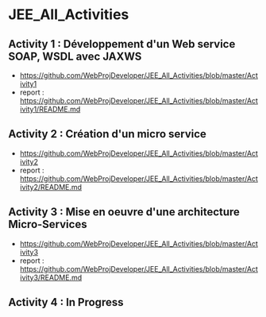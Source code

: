 # JEE_All_Activities

## Activity 1 : Développement d'un Web service SOAP, WSDL avec JAXWS
- https://github.com/WebProjDeveloper/JEE_All_Activities/blob/master/Activity1
- report : https://github.com/WebProjDeveloper/JEE_All_Activities/blob/master/Activity1/README.md

## Activity 2 : Création d'un micro service 
- https://github.com/WebProjDeveloper/JEE_All_Activities/blob/master/Activity2
- report : https://github.com/WebProjDeveloper/JEE_All_Activities/blob/master/Activity2/README.md

## Activity 3 : Mise en oeuvre d'une architecture Micro-Services
- https://github.com/WebProjDeveloper/JEE_All_Activities/blob/master/Activity3
- report : https://github.com/WebProjDeveloper/JEE_All_Activities/blob/master/Activity3/README.md

## Activity 4 : In Progress
